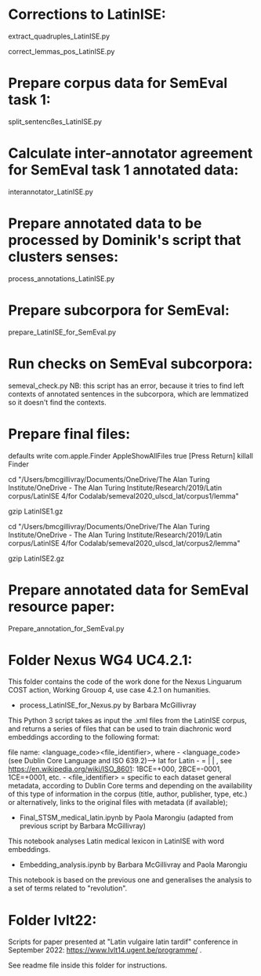# Corrections to LatinISE:

extract_quadruples_LatinISE.py

correct_lemmas_pos_LatinISE.py

# Prepare corpus data for SemEval task 1:

split_sentencßes_LatinISE.py

# Calculate inter-annotator agreement for SemEval task 1 annotated data:

interannotator_LatinISE.py


# Prepare annotated data to be processed by Dominik's script that clusters senses:

process_annotations_LatinISE.py


# Prepare subcorpora for SemEval:

prepare_LatinISE_for_SemEval.py

# Run checks on SemEval subcorpora:

semeval_check.py
NB: this script has an error, because it tries to find left contexts of annotated sentences in the subcorpora, which are lemmatized so it doesn't find the contexts.

# Prepare final files:

defaults write com.apple.Finder AppleShowAllFiles true
[Press Return] killall Finder

cd "/Users/bmcgillivray/Documents/OneDrive/The Alan Turing Institute/OneDrive - The Alan Turing Institute/Research/2019/Latin corpus/LatinISE 4/for Codalab/semeval2020_ulscd_lat/corpus1/lemma"

gzip LatinISE1.gz

cd "/Users/bmcgillivray/Documents/OneDrive/The Alan Turing Institute/OneDrive - The Alan Turing Institute/Research/2019/Latin corpus/LatinISE 4/for Codalab/semeval2020_ulscd_lat/corpus2/lemma"

gzip LatinISE2.gz

# Prepare annotated data for SemEval resource paper:

Prepare_annotation_for_SemEval.py

# Folder Nexus WG4 UC4.2.1:

This folder contains the code of the work done for the Nexus Linguarum COST action, Working Grouop 4, use case 4.2.1 on humanities.

- process_LatinISE_for_Nexus.py by Barbara McGillivray

This Python 3 script takes as input the .xml files from the LatinISE corpus, 
and returns a series of files that can be used to train diachronic word embeddings according 
to the following format:

file name: <language_code><date><file_identifier>, where
	- <language_code> (see Dublin Core Language and ISO 639.2)--> lat for Latin
	- <date> = <YYYY> | <YYYY-MM> | <YYYY-MM-DD>, see https://en.wikipedia.org/wiki/ISO_8601: 1BCE=+000, 2BCE=-0001, 1CE=+0001, etc. 
	- <file_identifier> = specific to each dataset
general metadata, according to Dublin Core terms and depending on the availability of this type of information in the corpus (title, author, publisher, type, etc.) or alternatively, links to the original files with metadata (if available);

- Final_STSM_medical_latin.ipynb by Paola Marongiu (adapted from previous script by Barbara McGillivray)

This notebook analyses Latin medical lexicon in LatinISE with word embeddings.

- Embedding_analysis.ipynb by Barbara McGillivray and Paola Marongiu

This notebook is based on the previous one and generalises the analysis to a set of terms related to "revolution".

# Folder lvlt22:

Scripts for paper presented at "Latin vulgaire latin tardif" conference in September 2022: https://www.lvlt14.ugent.be/programme/ .
	
See readme file inside this folder for instructions.
